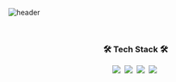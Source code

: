 ![header](https://capsule-render.vercel.app/api?type=Transparent&color=auto&height=300&section=header&text=WonJun&fontSize=90)

<br/>

<h3 align="center">🛠 Tech Stack 🛠</h3>

<p align="center">
  <img src="https://img.shields.io/badge/Java-D358F7?style=flat&logo=Java&logoColor=white"/></a>&nbsp 
  <img src="https://img.shields.io/badge/SpringBoot-6DB33F?style=flat&logo=Spring&logoColor=white"/></a>&nbsp 
  <img src="https://img.shields.io/badge/Mysql-0431B4?style=flat&logo=MySql&logoColor=white"/></a>&nbsp
  <img src="https://img.shields.io/badge/Docker-00BFFF?style=flat&logo=Docker&logoColor=white"/></a>&nbsp
</p>
